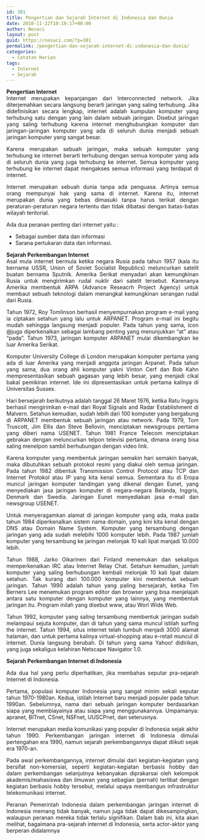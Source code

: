 ```yaml
---
id: 381
title: Pengertian dan Sejarah Internet di Indonesia dan Dunia
date: 2010-11-22T10:19:17+00:00
author: Nesaci
layout: post
guid: https://nesaci.com/?p=381
permalink: /pengertian-dan-sejarah-internet-di-indonesia-dan-dunia/
categories:
  - Catatan Harian
tags:
  - Internet
  - Sejarah
---
```

<p style="text-align: justify;">
  <strong>Pengertian Internet</strong><br /> Internet merupakan kepanjangan dari Interconnected network. Jika diterjemahkan secara langsung berarti jaringan yang saling terhubung. Jika didefinisikan secara lengkap, internet adalah kumpulan komputer yang terhubung satu dengan yang lain dalam sebuah jaringan. Disebut jaringan yang saling terhubung karena internet menghubungkan komputer dan jaringan-jaringan komputer yang ada di seluruh dunia menjadi sebuah jaringan komputer yang sangat besar.
</p>

<p style="text-align: justify;">
  Karena merupakan sebuah jaringan, maka sebuah komputer yang terhubung ke internet berarti terhubung dengan semua komputer yang ada di seluruh dunia yang juga terhubung ke internet. Semua komputer yang terhubung ke internet dapat mengakses semua informasi yang terdapat di internet.
</p>

<p style="text-align: justify;">
  Internet merupakan sebuah dunia tanpa ada penguasa. Artinya semua orang mempunyai hak yang sama di internet. Karena itu, internet merupakan dunia yang bebas dimasuki tanpa harus terikat dengan peraturan-peraturan negara tertentu dan tidak dibatasi dengan batas-batas wilayah teritorial.
</p>

<p style="text-align: justify;">
  Ada dua peranan penting dari internet yaitu :
</p>

  * Sebagai sumber data dan informasi
  * Sarana pertukaran data dan informasi.

<p style="text-align: justify;">
  <strong>Sejarah Perkembangan Internet</strong><br /> Asal mula internet bermula ketika negara Rusia pada tahun 1957 (kala itu bernama USSR, Union of Soviet Socialist Republics) meluncurkan satelit buatan bernama Sputnik. Amerika Serikat menyadari akan kemungkinan Rusia untuk mengirimkan rudal nuklir dari satelit tersebut. Karenanya Amerika membentuk ARPA (Advance Reseacrh Project Agency) untuk membaut sebuah teknologi dalam menangkal kemungkinan serangan rudal dari Rusia.
</p>

<p style="text-align: justify;">
  Tahun 1972, Roy Tomlinson berhasil menyempurnakan program e-mail yang ia ciptakan setahun yang lalu untuk ARPANET. Program e-mail ini begitu mudah sehingga langsung menjadi populer. Pada tahun yang sama, icon @juga diperkenalkan sebagai lambang penting yang menunjukkan “at” atau “pada”. Tahun 1973, jaringan komputer ARPANET mulai dikembangkan ke luar Amerika Serikat.
</p>

<p style="text-align: justify;">
  Komputer University College di London merupakan komputer pertama yang ada di luar Amerika yang menjadi anggota jaringan Arpanet. Pada tahun yang sama, dua orang ahli komputer yakni Vinton Cerf dan Bob Kahn mempresentasikan sebuah gagasan yang lebih besar, yang menjadi cikal bakal pemikiran internet. Ide ini dipresentasikan untuk pertama kalinya di Universitas Sussex.
</p>

<p style="text-align: justify;">
  Hari bersejarah berikutnya adalah tanggal 26 Maret 1976, ketika Ratu Inggris berhasil mengirimkan e-mail dari Royal Signals and Radar Establishment di Malvern. Setahun kemudian, sudah lebih dari 100 komputer yang bergabung di ARPANET membentuk sebuah jaringan atau network. Pada 1979, Tom Truscott, Jim Ellis dan Steve Bellovin, menciptakan newsgroups pertama yang diberi nama USENET. Tahun 1981 France Telecom menciptakan gebrakan dengan meluncurkan telpon televisi pertama, dimana orang bisa saling menelpon sambil berhubungan dengan video link.
</p>

<p style="text-align: justify;">
  Karena komputer yang membentuk jaringan semakin hari semakin banyak, maka dibutuhkan sebuah protokol resmi yang diakui oleh semua jaringan. Pada tahun 1982 dibentuk Transmission Control Protocol atau TCP dan Internet Protokol atau IP yang kita kenal semua. Sementara itu di Eropa muncul jaringan komputer tandingan yang dikenal dengan Eunet, yang menyediakan jasa jaringan komputer di negara-negara Belanda, Inggris, Denmark dan Swedia. Jaringan Eunet menyediakan jasa e-mail dan newsgroup USENET.
</p>

<p style="text-align: justify;">
  Untuk menyeragamkan alamat di jaringan komputer yang ada, maka pada tahun 1984 diperkenalkan sistem nama domain, yang kini kita kenal dengan DNS atau Domain Name System. Komputer yang tersambung dengan jaringan yang ada sudah melebihi 1000 komputer lebih. Pada 1987 jumlah komputer yang tersambung ke jaringan melonjak 10 kali lipat manjadi 10.000 lebih.
</p>

<p style="text-align: justify;">
  Tahun 1988, Jarko Oikarinen dari Finland menemukan dan sekaligus memperkenalkan IRC atau Internet Relay Chat. Setahun kemudian, jumlah komputer yang saling berhubungan kembali melonjak 10 kali lipat dalam setahun. Tak kurang dari 100.000 komputer kini membentuk sebuah jaringan. Tahun 1990 adalah tahun yang paling bersejarah, ketika Tim Berners Lee menemukan program editor dan browser yang bisa menjelajah antara satu komputer dengan komputer yang lainnya, yang membentuk jaringan itu. Program inilah yang disebut www, atau Worl Wide Web.
</p>

<p style="text-align: justify;">
  Tahun 1992, komputer yang saling tersambung membentuk jaringan sudah melampaui sejuta komputer, dan di tahun yang sama muncul istilah surfing the internet. Tahun 1994, situs internet telah tumbuh menjadi 3000 alamat halaman, dan untuk pertama kalinya virtual-shopping atau e-retail muncul di internet. Dunia langsung berubah. Di tahun yang sama Yahoo! didirikan, yang juga sekaligus kelahiran Netscape Navigator 1.0.
</p>

<p style="text-align: justify;">
  <strong>Sejarah Perkembangan Internet di Indonesia</strong>
</p>

<p style="text-align: justify;">
  Ada dua hal yang perlu diperhatikan, jika membahas seputar pra-sejarah Internet di Indonesia.
</p>

<p style="text-align: justify;">
  Pertama, populasi komputer Indonesia yang sangat minim sekali seputar tahun 1970-1980an. Kedua, istilah Internet baru menjadi populer pada tahun 1990an. Sebelumnya, nama dari sebuah jaringan komputer berdasarkan siapa yang membiayainya atau siapa yang menggunakannya. Umpamanya: apranet, BITnet, CSnet, NSFnet, UUSCPnet, dan seterusnya.
</p>

<p style="text-align: justify;">
  Internet merupakan media komunikasi yang populer di Indonesia sejak akhir tahun 1990. Perkembangan jaringan internet di Indonesia dimulai pertengahan era 1990, namun sejarah perkembangannya dapat diikuti sejak era 1970-an.
</p>

<p style="text-align: justify;">
  Pada awal perkembangannya, internet dimulai dari kegiatan-kegiatan yang bersifat non-komersial, seperti kegiatan-kegiatan berbasis hobby dan dalam perkembangan selanjutnya kebanyakan diprakarsai oleh kelompok akademis/mahasiswa dan ilmuwan yang sebagian (pernah) terlibat dengan kegiatan berbasis hobby tersebut, melalui upaya membangun infrastruktur telekomunikasi internet.
</p>

<p style="text-align: justify;">
  Peranan Pemerintah Indonesia dalam perkembangan jaringan internet di Indonesia memang tidak banyak, namun juga tidak dapat dikesampingkan, walaupun peranan mereka tidak terlalu signifikan. Dalam bab ini, kita akan melihat, bagaimana pra-sejarah internet di Indonesia, serta actor-aktor yang berperan didalamnya
</p>